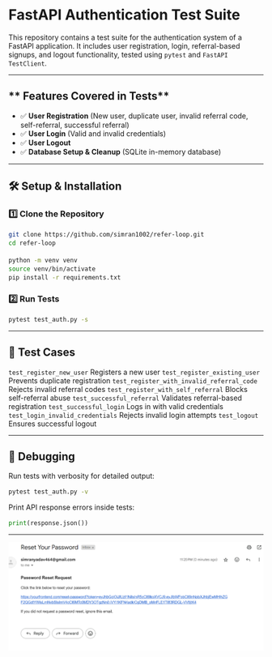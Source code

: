 # **FastAPI Authentication Test Suite**  

This repository contains a test suite for the authentication system of a FastAPI application. It includes user registration, login, referral-based signups, and logout functionality, tested using `pytest` and `FastAPI TestClient`.  

---

## ** Features Covered in Tests**
- ✅ **User Registration** (New user, duplicate user, invalid referral code, self-referral, successful referral)  
- ✅ **User Login** (Valid and invalid credentials)  
- ✅ **User Logout**  
- ✅ **Database Setup & Cleanup** (SQLite in-memory database)  

---

## **🛠️ Setup & Installation**  

### **1️⃣ Clone the Repository**
```bash
git clone https://github.com/simran1002/refer-loop.git
cd refer-loop

python -m venv venv
source venv/bin/activate 
pip install -r requirements.txt
```
### **2️⃣ Run Tests**
```bash
pytest test_auth.py -s
```

---

## **📝 Test Cases**

 `test_register_new_user`  Registers a new user 
 `test_register_existing_user`  Prevents duplicate registration 
 `test_register_with_invalid_referral_code`  Rejects invalid referral codes 
 `test_register_with_self_referral`  Blocks self-referral abuse 
 `test_successful_referral`  Validates referral-based registration 
 `test_successful_login`  Logs in with valid credentials 
 `test_login_invalid_credentials`  Rejects invalid login attempts 
 `test_logout`  Ensures successful logout 

---

## **🐛 Debugging**
Run tests with verbosity for detailed output:
```bash
pytest test_auth.py -v
```
Print API response errors inside tests:
```python
print(response.json())
```

---
![alt text](<Screenshot (550).png>)
